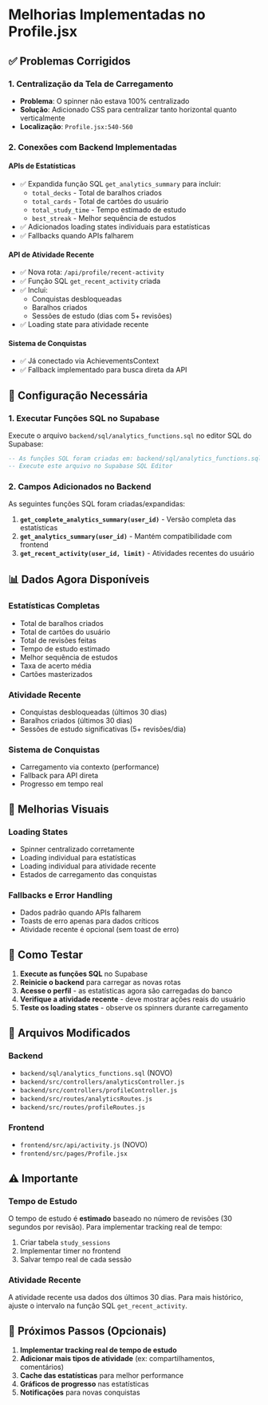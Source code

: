 # Melhorias Implementadas no Profile.jsx

## ✅ Problemas Corrigidos

### 1. **Centralização da Tela de Carregamento**
- **Problema**: O spinner não estava 100% centralizado
- **Solução**: Adicionado CSS para centralizar tanto horizontal quanto verticalmente
- **Localização**: `Profile.jsx:540-560`

### 2. **Conexões com Backend Implementadas**

#### **APIs de Estatísticas**
- ✅ Expandida função SQL `get_analytics_summary` para incluir:
  - `total_decks` - Total de baralhos criados
  - `total_cards` - Total de cartões do usuário
  - `total_study_time` - Tempo estimado de estudo
  - `best_streak` - Melhor sequência de estudos
- ✅ Adicionados loading states individuais para estatísticas
- ✅ Fallbacks quando APIs falharem

#### **API de Atividade Recente**
- ✅ Nova rota: `/api/profile/recent-activity`
- ✅ Função SQL `get_recent_activity` criada
- ✅ Inclui:
  - Conquistas desbloqueadas
  - Baralhos criados
  - Sessões de estudo (dias com 5+ revisões)
- ✅ Loading state para atividade recente

#### **Sistema de Conquistas**
- ✅ Já conectado via AchievementsContext
- ✅ Fallback implementado para busca direta da API

## 🔧 Configuração Necessária

### **1. Executar Funções SQL no Supabase**

Execute o arquivo `backend/sql/analytics_functions.sql` no editor SQL do Supabase:

```sql
-- As funções SQL foram criadas em: backend/sql/analytics_functions.sql
-- Execute este arquivo no Supabase SQL Editor
```

### **2. Campos Adicionados no Backend**

As seguintes funções SQL foram criadas/expandidas:

1. **`get_complete_analytics_summary(user_id)`** - Versão completa das estatísticas
2. **`get_analytics_summary(user_id)`** - Mantém compatibilidade com frontend
3. **`get_recent_activity(user_id, limit)`** - Atividades recentes do usuário

## 📊 Dados Agora Disponíveis

### **Estatísticas Completas**
- Total de baralhos criados
- Total de cartões do usuário
- Total de revisões feitas
- Tempo de estudo estimado
- Melhor sequência de estudos
- Taxa de acerto média
- Cartões masterizados

### **Atividade Recente**
- Conquistas desbloqueadas (últimos 30 dias)
- Baralhos criados (últimos 30 dias)
- Sessões de estudo significativas (5+ revisões/dia)

### **Sistema de Conquistas**
- Carregamento via contexto (performance)
- Fallback para API direta
- Progresso em tempo real

## 🎨 Melhorias Visuais

### **Loading States**
- Spinner centralizado corretamente
- Loading individual para estatísticas
- Loading individual para atividade recente
- Estados de carregamento das conquistas

### **Fallbacks e Error Handling**
- Dados padrão quando APIs falharem
- Toasts de erro apenas para dados críticos
- Atividade recente é opcional (sem toast de erro)

## 🚀 Como Testar

1. **Execute as funções SQL** no Supabase
2. **Reinicie o backend** para carregar as novas rotas
3. **Acesse o perfil** - as estatísticas agora são carregadas do banco
4. **Verifique a atividade recente** - deve mostrar ações reais do usuário
5. **Teste os loading states** - observe os spinners durante carregamento

## 📁 Arquivos Modificados

### **Backend**
- `backend/sql/analytics_functions.sql` (NOVO)
- `backend/src/controllers/analyticsController.js`
- `backend/src/controllers/profileController.js`
- `backend/src/routes/analyticsRoutes.js`
- `backend/src/routes/profileRoutes.js`

### **Frontend**
- `frontend/src/api/activity.js` (NOVO)
- `frontend/src/pages/Profile.jsx`

## ⚠️ Importante

### **Tempo de Estudo**
O tempo de estudo é **estimado** baseado no número de revisões (30 segundos por revisão). Para implementar tracking real de tempo:

1. Criar tabela `study_sessions`
2. Implementar timer no frontend
3. Salvar tempo real de cada sessão

### **Atividade Recente**
A atividade recente usa dados dos últimos 30 dias. Para mais histórico, ajuste o intervalo na função SQL `get_recent_activity`.

## 🔄 Próximos Passos (Opcionais)

1. **Implementar tracking real de tempo de estudo**
2. **Adicionar mais tipos de atividade** (ex: compartilhamentos, comentários)
3. **Cache das estatísticas** para melhor performance
4. **Gráficos de progresso** nas estatísticas
5. **Notificações** para novas conquistas